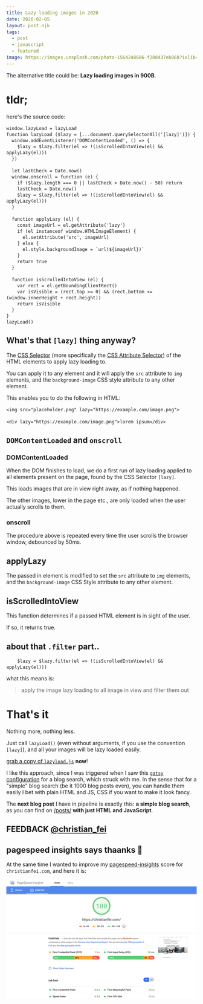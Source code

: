 ```yaml
---
title: Lazy loading images in 2020
date: 2020-02-05
layout: post.njk
tags:
  - post
  - javascript
  - featured
image: https://images.unsplash.com/photo-1564248686-f288437eb060?ixlib=rb-1.2.1&ixid=eyJhcHBfaWQiOjEyMDd9&auto=format&fit=crop&w=250&q=40
---
```


The alternative title could be: **Lazy loading images in 900B**.

# tldr;

here's the source code:

```
window.lazyLoad = lazyLoad
function lazyLoad ($lazy = [...document.querySelectorAll('[lazy]')]) {
  window.addEventListener('DOMContentLoaded', () => {
    $lazy = $lazy.filter(el => !(isScrolledIntoView(el) && applyLazy(el)))
  })

  let lastCheck = Date.now()
  window.onscroll = function (e) {
    if ($lazy.length === 0 || lastCheck > Date.now() - 50) return
    lastCheck = Date.now()
    $lazy = $lazy.filter(el => !(isScrolledIntoView(el) && applyLazy(el)))
  }

  function applyLazy (el) {
    const imageUrl = el.getAttribute('lazy')
    if (el instanceof window.HTMLImageElement) {
      el.setAttribute('src', imageUrl)
    } else {
      el.style.backgroundImage = `url(${imageUrl})`
    }
    return true
  }

  function isScrolledIntoView (el) {
    var rect = el.getBoundingClientRect()
    var isVisible = (rect.top >= 0) && (rect.bottom <= (window.innerHeight + rect.height))
    return isVisible
  }
}
lazyLoad()
```

## What's that `[lazy]` thing anyway?

The [CSS Selector](https://developer.mozilla.org/en-US/docs/Learn/CSS/Building_blocks/Selectors) (more specifically the [CSS Attribute Selector](https://developer.mozilla.org/en-US/docs/Web/CSS/Attribute_selectors)) of the HTML elements to apply lazy loading to.

You can apply it to any element and it will apply the `src` attribute to `img` elements, and the `background-image` CSS style attribute to any other element.


This enables you to do the following in HTML:

```
<img src="placeholder.png" lazy="https://example.com/image.png">

<div lazy="https://example.com/image.png">lorem ipsum</div>
```

## `DOMContentLoaded` and `onscroll`

### DOMContentLoaded
When the DOM finishes to load, we do a first run of lazy loading applied to all elements present on the page, found by the CSS Selector `[lazy]`.

This loads images that are in view right away, as if nothing happened.

The other images, lower in the page etc., are only loaded when the user actually scrolls to them.

### onscroll

The procedure above is repeated every time the user scrolls the browser window, debounced by 50ms.

## applyLazy

The passed in element is modified to set the `src` attribute to `img` elements, and the `background-image` CSS Style attribute to any other element.

## isScrolledIntoView

This function determines if a passed HTML element is in sight of the user.

If so, it returns true.

## about that `.filter` part..

```
    $lazy = $lazy.filter(el => !(isScrolledIntoView(el) && applyLazy(el)))
```

what this means is:

> apply the image lazy loading to all image in view and filter them out


# That's it

Nothing more, nothing less.

Just call `lazyLoad()` (even without arguments, if you use the convention `[lazy]`), and all your images will be lazy loaded easily.

[grab a copy of `lazyload.js`](https://github.com/christian-fei/christian-fei.github.io/blob/master/lazyLoad.js) **now**!

I like this approach, since I was triggered when I saw this [`gatsy` configuration](https://twitter.com/kentcdodds/status/1225095035936362497) for a blog search, which struck with me. In the sense that for a "simple" blog search (be it 1000 blog posts even), you can handle them easily I bet with plain HTML and JS, CSS if you want to make it look fancy.

The **next blog post** I have in pipeline is exactly this: **a simple blog search**, as you can find on [/posts/](https://christianfei.com/posts/) **with just HTML and JavaScript**.

## FEEDBACK [@christian_fei](https://twitter.com/christian_fei)


## pagespeed insights says thaanks 💯

At the same time I wanted to improve my [pagespeed-insights](https://developers.google.com/speed/pagespeed/insights/?url=https%3A%2F%2Fchristianfei.com%2F&tab=desktop) score for `christianfei.com`, and here it is:

![pagespeed-insights-christianfei.com](/assets/images/posts/pagespeed-insights.png)